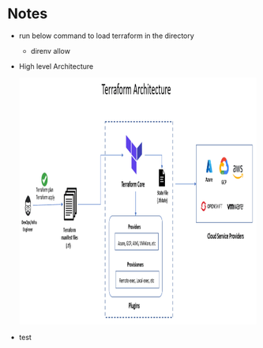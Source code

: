 # Notes
- run below command to load terraform in the directory
  - direnv allow
- High level Architecture
   <p align="center">
        <img src="docs/tf_architecture.png" width="1000" height="500">
        <br/>
   </p>
  
- test